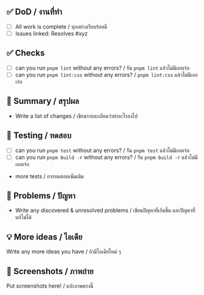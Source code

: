## ✅ DoD / งานที่ทำ

- [ ] All work is complete / ทุกอย่างเรียบร้อยดี
- [ ] Issues linked: Resolves #xyz

## ✅ Checks
- [ ] can you run `pnpm lint` without any errors? / รัน `pnpm lint` แล้วไม่มีเออเร่อ
- [ ] can you run `pnpm lint:css` without any errors? / `pnpm lint:css` แล้วไม่มีเออเร่อ

## 📝 Summary / สรุปผล

- Write a list of changes / เขียนรายละเอียดว่าทำอะไรลงไป

## 💉 Testing / ทดสอบ

- [ ] can you run `pnpm test` without any errors? / รัน `pnpm test` แล้วไม่มีเออเร่อ
- [ ] can you run `pnpm build -r` without any errors? / รัน `pnpm build -r` แล้วไม่มีเออเร่อ
- more tests / การทดสอบเพิ่มเติม

## 🛑 Problems / ปัญหา

- Write any discovered & unresolved problems / เขียนปัญหาที่เกิดขึ้น และปัญหาที่แก้ไม่ได้

## 💡 More ideas / ไอเดีย

Write any more ideas you have / ถ้ามีไอเดียใหม่ ๆ

## 📸 Screenshots / ภาพถ่าย

Put screenshots here! / แปะภาพตรงนี้
